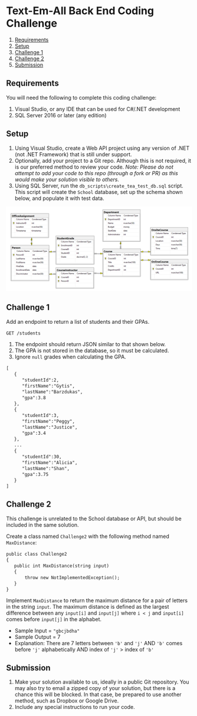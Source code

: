 # Text-Em-All Back End Coding Challenge


1. [Requirements](#requirements)
2. [Setup](#setup)
3. [Challenge 1](#challenge-1)
4. [Challenge 2](#challenge-2)
5. [Submission](#submission)

<a name="requirements"></a>
## Requirements

You will need the following to complete this coding challenge:

1. Visual Studio, or any IDE that can be used for C#/.NET development
2. SQL Server 2016 or later (any edition)

<a name="setup"></a>
## Setup

1. Using Visual Studio, create a Web API project using any version of .NET (not .NET Framework) that is still under support.
2. Optionally, add your project to a Git repo.  Although this is not required,
   it is our preferred method to review your code.  *Note:  Please do not attempt to add your code to this repo (through a fork or PR) as this would make your solution visible to others.*
3. Using SQL Server, run the `db_scripts\create_tea_test_db.sql` script.  This script will create the `School` database, set up the schema shown below, and populate it with test data.

![school-db-schema](readme_assets/db_schema.png)

<a name="challenge-1"></a>
## Challenge 1

Add an endpoint to return a list of students and their GPAs.  

```
GET /students
```

1. The endpoint should return JSON similar to that shown below.
2. The GPA is not stored in the database, so it must be calculated.
3. Ignore `null` grades when calculating the GPA.

```
[
   {
      "studentId":2,
      "firstName":"Gytis",
      "lastName":"Barzdukas",
      "gpa":3.8
   },
   {
      "studentId":3,
      "firstName":"Peggy",
      "lastName":"Justice",
      "gpa":3.4
   },
   ...
   {
      "studentId":30,
      "firstName":"Alicia",
      "lastName":"Shan",
      "gpa":3.75
   }
]
```

<a name="challenge-2"></a>
## Challenge 2

This challenge is unrelated to the School database or API, but should be
included in the same solution.

Create a class named `Challenge2` with the following method named
`MaxDistance`:  

```
public class Challenge2
{
   public int MaxDistance(string input)
   {
       throw new NotImplementedException();
   }
}
```

Implement `MaxDistance` to return the maximum distance for a pair of letters in the string `input`.  The maximum distance is defined as the largest difference between any `input[i]` and `input[j]` where `i < j` and `input[i]` comes before `input[j]` in the alphabet. 

* Sample Input = `"gbcjbdha"`
* Sample Output = 7
* Explanation: There are 7 letters between `'b'` and `'j'` AND `'b'` comes before `'j'` alphabetically AND index of `'j'` > index of `'b'`

<a name="submission"></a>
## Submission

1. Make your solution available to us, ideally in a public Git repository.  You
   may also try to email a zipped copy of your solution, but there is a
   chance this will be blocked.  In that case, be prepared to use another
   method, such as Dropbox or Google Drive.
2. Include any special instructions to run your code.
